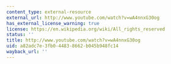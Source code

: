 ```yaml
---
content_type: external-resource
external_url: http://www.youtube.com/watch?v=wA4nnxG30og
has_external_license_warning: true
license: https://en.wikipedia.org/wiki/All_rights_reserved
status: ''
title: http://www.youtube.com/watch?v=wA4nnxG30og
uid: a82adc7e-3fb0-4483-8662-b045b948fc14
wayback_url: ''
---
```

